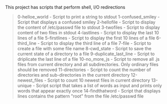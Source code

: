 This project has scripts that perform shell, I/O redirections
> 0-helloe_world - Script to print a string to stdout
> 1-confused_smiley - Script that displays a confused smiley
> 2-hellofile - Script to display the content of /etc/passwd file to stdout
> 3-twofiles - Script to display content of two files in stdout
> 4-lastlines - Script to display the last 10 lines of a file
> 5-firstlines - Script to display the first 10 lines of a file
> 6-third_line - Script to display the third line of a file
> 7-file - Script to create a file with some file name
> 8-cwd_state - Script to save the current state of a directory to a file
> 9-duplicate_last_line - Script to driplicate the last line of a file
> 10-no_more_js - Script to remove all .js files from current directory and all subdirectories. Only ordinary files should be removed
> 11-directories - Script to count the number of directories and sub-directories in the current directory
> 12-newest_files - Script to count 10 newest files in current directory
> 13-unique - Script script that takes a list of words as input and prints only words that appear exactly once
> 14-findthatword - Script that displays lines contains the pattern "root" from the file /etc/passwd file
